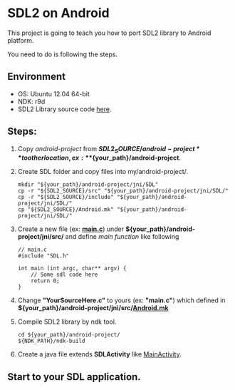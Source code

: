 SDL2 on Android
===========

This project is going to teach you how to port SDL2 library to Android platform.

You need to do is following the steps.

## Environment
* OS: Ubuntu 12.04 64-bit
* NDK: r9d
* SDL2 Library source code [here](https://www.libsdl.org/download-2.0.php).
 
## Steps:
1. Copy _android-project_ from **${SDL2_SOURCE}/android-project** to other location, ex: **${your_path}/android-project**.
1. Create SDL folder and copy files into my/android-project/.

    ````
    mkdir "${your_path}/android-project/jni/SDL"
    cp -r "${SDL2_SOURCE}/src" "${your_path}/android-project/jni/SDL/"
    cp -r "${SDL2_SOURCE}/include" "${your_path}/android-project/jni/SDL/"
    cp "${SDL2_SOURCE}/Android.mk" "${your_path}/android-project/jni/SDL/"
    ````
1. Create a new file (ex: [**main.c**](./android-project/jni/src/main.c)) under **${your_path}/android-project/jni/src/** and define _main function_ like following

    ````
    // main.c
    #include "SDL.h"
    
    int main (int argc, char** argv) {
        // Some sdl code here
        return 0;
    }
    ````
1. Change **"YourSourceHere.c"** to yours (ex: **"main.c"**) which defined in **${your_path}/android-project/jni/src/[Android.mk](./android-project/jni/src/Android.mk)**
1. Compile SDL2 library by ndk tool.

    ````
    cd ${your_path}/android-project/
    ${NDK_PATH}/ndk-build
    ````
1. Create a java file extends **SDLActivity** like [MainActivity](./android-project/src/my/app/MainActivity.java). 

## Start to your SDL application.
